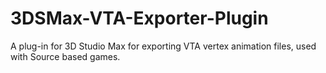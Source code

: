 # 3DSMax-VTA-Exporter-Plugin
A plug-in for 3D Studio Max for exporting VTA vertex animation files, used with Source based games. 
